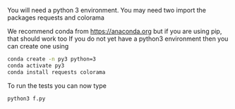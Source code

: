 You will need a python 3 environment.
You may need two import the packages requests and colorama

We recommend conda from https://anaconda.org
but if you are using pip, that should work too
If you do not yet have a python3 environment then you can create one using

```bash
conda create -n py3 python=3
conda activate py3
conda install requests colorama
```
To run the tests you can now type 

```bash
python3 f.py
```
